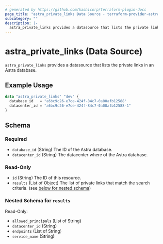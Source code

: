 ```yaml
---
# generated by https://github.com/hashicorp/terraform-plugin-docs
page_title: "astra_private_links Data Source - terraform-provider-astra"
subcategory: ""
description: |-
  astra_private_links provides a datasource that lists the private links in an Astra database.
---
```


# astra_private_links (Data Source)

`astra_private_links` provides a datasource that lists the private links in an Astra database.

## Example Usage

```terraform
data "astra_private_links" "dev" {
  database_id   = "a6bc9c26-e7ce-424f-84c7-0a00afb12588"
  datacenter_id = "a6bc9c26-e7ce-424f-84c7-0a00afb12588-1"
}
```

<!-- schema generated by tfplugindocs -->
## Schema

### Required

- `database_id` (String) The ID of the Astra database.
- `datacenter_id` (String) The datacenter where of the Astra database.

### Read-Only

- `id` (String) The ID of this resource.
- `results` (List of Object) The list of private links that match the search criteria. (see [below for nested schema](#nestedatt--results))

<a id="nestedatt--results"></a>
### Nested Schema for `results`

Read-Only:

- `allowed_principals` (List of String)
- `datacenter_id` (String)
- `endpoints` (List of String)
- `service_name` (String)
